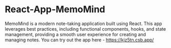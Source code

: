 # React-App-MemoMind
MemoMind is a modern note-taking application built using React. This app leverages best practices, including functional components, hooks, and state management, providing a smooth user experience for creating and managing notes.
You can try out the app here - https://kjz5tn.csb.app/
